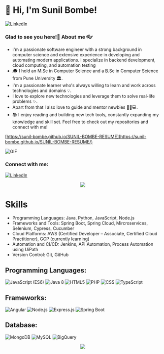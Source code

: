 # 👋 Hi, I'm Sunil Bombe!

[![LinkedIn](https://img.shields.io/badge/LinkedIn-Connect-blue)](https://www.linkedin.com/in/sunil-bombe-5276b026a/)

### Glad to see you here!🤩 About me 👓

- I'm a passionate software engineer with a strong background in computer science and extensive experience in developing and automating modern applications. I specialize in backend development, cloud computing, and automation testing
- 🎓 I hold an M.Sc in Computer Science and a B.Sc in Computer Science from Pune University 🏛.
- I'm a passionate learner who's always willing to learn and work across technologies and domains 💡.  
- I love to explore new technologies and leverage them to solve real-life problems ✨.
- Apart from that I also love to guide and mentor newbies 👨🏻💻.
- 📚 I enjoy reading and building new tech tools, constantly expanding my knowledge and skill set. Feel free to check out my repositories and connect with me!

[https://sunil-bombe.github.io/SUNIL-BOMBE-RESUME](https://sunil-bombe.github.io/SUNIL-BOMBE-RESUME/)

<img align="center" alt="GIF" src="https://media.giphy.com/media/836HiJc7pgzy8iNXCn/giphy.gif" />

### Connect with me:
[![LinkedIn](https://img.shields.io/badge/LinkedIn-Connect-blue)](https://www.linkedin.com/in/sunil-bombe-5276b026a/)

<p align="center">
    <img src="https://github-readme-stats.vercel.app/api?username=sunil-bombe&show_icons=true&count_private=true&theme=dark"/>
</p>


# Skills

- Programming Languages: Java, Python, JavaScript, Node.js
- Frameworks and Tools: Spring Boot, Spring Cloud, Mircroservices, Selenium, Cypress, Cucumber
- Cloud Platforms: AWS (Certified Developer – Associate, Certified Cloud Practitioner), GCP (currently learning)
- Automation and CI/CD: Jenkins, API Automation, Process Automation using UiPath
- Version Control: Git, GitHub
  
## Programming Languages:

![JavaScript (ES6)](https://img.shields.io/badge/JavaScript%20(ES6)-brightgreen)
![Java 8](https://img.shields.io/badge/Java%208-brightgreen)
![HTML5](https://img.shields.io/badge/HTML5-brightgreen)
![PHP](https://img.shields.io/badge/PHP-brightgreen)
![CSS](https://img.shields.io/badge/CSS-brightgreen)
![TypeScript](https://img.shields.io/badge/Type%20Script-brightgreen)

## Frameworks:

![Angular](https://img.shields.io/badge/Angular-red)
![Node.js](https://img.shields.io/badge/Node.js-green)
![Express.js](https://img.shields.io/badge/Express.js-yellow)
![Spring Boot](https://img.shields.io/badge/Spring%20Boot-blue)

## Database:

![MongoDB](https://img.shields.io/badge/MongoDB-brightgreen)
![MySQL](https://img.shields.io/badge/MySQL-blue)
![BigQuery](https://img.shields.io/badge/BigQuery-blue)

<p align="center">
    <img src="https://github-readme-stats.vercel.app/api/top-langs/?username=sunil-bombe&layout=compact&theme=vision-friendly-dark&show_icons=true" />
</p>
